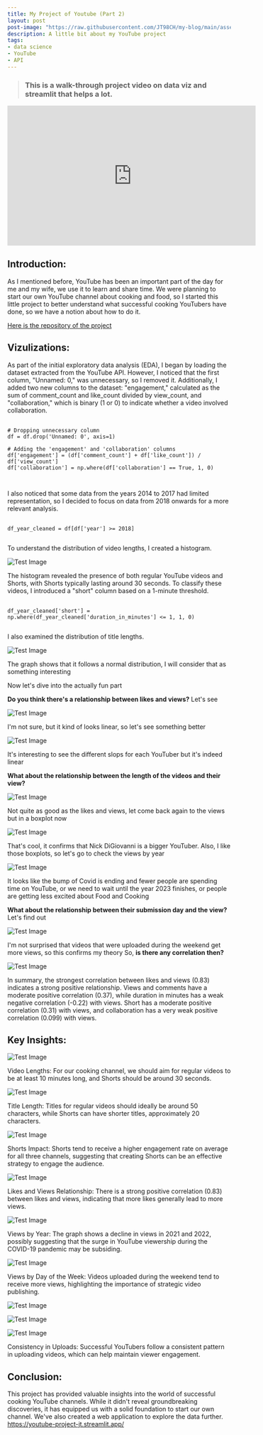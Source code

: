 ```yaml
---
title: My Project of Youtube (Part 2)
layout: post
post-image: "https://raw.githubusercontent.com/JT98CH/my-blog/main/assets/images/youtube-data-image.jpeg"
description: A little bit about my YouTube project
tags:
- data science
- YouTube
- API
---
```


> ### This is a walk-through project video on data viz and streamlit that helps a lot.
<iframe width="560" height="315" src="https://www.youtube-nocookie.com/embed/Sb0A9i6d320?si=mMZQdD7Z2DktUEl0" title="YouTube video player" frameborder="0" allow="accelerometer; autoplay; clipboard-write; encrypted-media; gyroscope; picture-in-picture; web-share" allowfullscreen></iframe>

## Introduction:

As I mentioned before, YouTube has been an important part of the day for me and my wife, we use it to learn and share time. We were planning to start our own YouTube channel about cooking and food, so I started this little project to better understand what successful cooking YouTubers have done, so we have a notion about how to do it. 

[Here is the repository of the project](https://github.com/JT98CH/PROJECT_YOUTUBE.git)

## Vizulizations:

As part of the initial exploratory data analysis (EDA), I began by loading the dataset extracted from the YouTube API. However, I noticed that the first column, "Unnamed: 0," was unnecessary, so I removed it. Additionally, I added two new columns to the dataset: "engagement," calculated as the sum of comment_count and like_count divided by view_count, and "collaboration," which is binary (1 or 0) to indicate whether a video involved collaboration.

<pre>
  <code>
# Dropping unnecessary column
df = df.drop('Unnamed: 0', axis=1)

# Adding the 'engagement' and 'collaboration' columns
df['engagement'] = (df['comment_count'] + df['like_count']) / df['view_count']
df['collaboration'] = np.where(df['collaboration'] == True, 1, 0)

  </code>
</pre>

I also noticed that some data from the years 2014 to 2017 had limited representation, so I decided to focus on data from 2018 onwards for a more relevant analysis.
<pre>
  <code>
df_year_cleaned = df[df['year'] >= 2018]
  </code>
</pre>

To understand the distribution of video lengths, I created a histogram.

![Test Image](https://raw.githubusercontent.com/JT98CH/my-blog/main/assets/images/hist.png)

The histogram revealed the presence of both regular YouTube videos and Shorts, with Shorts typically lasting around 30 seconds. To classify these videos, I introduced a "short" column based on a 1-minute threshold.

<pre>
  <code>
df_year_cleaned['short'] = np.where(df_year_cleaned['duration_in_minutes'] <= 1, 1, 0)
  </code>
</pre>

I also examined the distribution of title lengths.

![Test Image](https://raw.githubusercontent.com/JT98CH/my-blog/main/assets/images/hist2.png)

The graph shows that it follows a normal distribution, I will consider that as something interesting

Now let's dive into the actually fun part

<b>Do you think there's a relationship between likes and views?</b>
Let's see

![Test Image](https://raw.githubusercontent.com/JT98CH/my-blog/main/assets/images/scatter.png)

I'm not sure, but it kind of looks linear, so let's see something better

![Test Image](https://raw.githubusercontent.com/JT98CH/my-blog/main/assets/images/line.png)

It's interesting to see the different slops for each YouTuber but it's indeed linear

<b>What about the relationship between the length of the videos and their view?</b>

![Test Image](https://raw.githubusercontent.com/JT98CH/my-blog/main/assets/images/line2.png)

Not quite as good as the likes and views, let come back again to the views but in a boxplot now

![Test Image](https://raw.githubusercontent.com/JT98CH/my-blog/main/assets/images/boxplot.png)

That's cool, it confirms that Nick DiGiovanni is a bigger YouTuber. Also, I like those boxplots, so let's go to check the views by year

![Test Image](https://raw.githubusercontent.com/JT98CH/my-blog/main/assets/images/boxplot2.png)

It looks like the bump of Covid is ending and fewer people are spending time on YouTube, or we need to wait until the year 2023 finishes, or people are getting less excited about Food and Cooking

<b>What about the relationship between their submission day and the view?</b> Let's find out

![Test Image](https://raw.githubusercontent.com/JT98CH/my-blog/main/assets/images/boxplot3.png)

I'm not surprised that videos that were uploaded during the weekend get more views, so this confirms my theory
So, <b>is there any correlation then?</b>

![Test Image](https://raw.githubusercontent.com/JT98CH/my-blog/main/assets/images/output.png)

In summary, the strongest correlation between likes and views (0.83) indicates a strong positive relationship. Views and comments have a moderate positive correlation (0.37), while duration in minutes has a weak negative correlation (-0.22) with views. Short has a moderate positive correlation (0.31) with views, and collaboration has a very weak positive correlation (0.099) with views.

## Key Insights:

![Test Image](https://raw.githubusercontent.com/JT98CH/my-blog/main/assets/images/insight1.png)

Video Lengths: For our cooking channel, we should aim for regular videos to be at least 10 minutes long, and Shorts should be around 30 seconds.

![Test Image](https://raw.githubusercontent.com/JT98CH/my-blog/main/assets/images/insight2.png)

Title Length: Titles for regular videos should ideally be around 50 characters, while Shorts can have shorter titles, approximately 20 characters.

![Test Image](https://raw.githubusercontent.com/JT98CH/my-blog/main/assets/images/insight4.png)

Shorts Impact: Shorts tend to receive a higher engagement rate on average for all three channels, suggesting that creating Shorts can be an effective strategy to engage the audience.

![Test Image](https://raw.githubusercontent.com/JT98CH/my-blog/main/assets/images/insight5.png)

Likes and Views Relationship: There is a strong positive correlation (0.83) between likes and views, indicating that more likes generally lead to more views.

![Test Image](https://raw.githubusercontent.com/JT98CH/my-blog/main/assets/images/insight6.png)

Views by Year: The graph shows a decline in views in 2021 and 2022, possibly suggesting that the surge in YouTube viewership during the COVID-19 pandemic may be subsiding.

![Test Image](https://raw.githubusercontent.com/JT98CH/my-blog/main/assets/images/insight7.png)

Views by Day of the Week: Videos uploaded during the weekend tend to receive more views, highlighting the importance of strategic video publishing.

![Test Image](https://raw.githubusercontent.com/JT98CH/my-blog/main/assets/images/insight8-1.png)

![Test Image](https://raw.githubusercontent.com/JT98CH/my-blog/main/assets/images/insight8-2.png)

![Test Image](https://raw.githubusercontent.com/JT98CH/my-blog/main/assets/images/insight8-3.png)

Consistency in Uploads: Successful YouTubers follow a consistent pattern in uploading videos, which can help maintain viewer engagement.

## Conclusion:

This project has provided valuable insights into the world of successful cooking YouTube channels. While it didn't reveal groundbreaking discoveries, it has equipped us with a solid foundation to start our own channel. We've also created a web application to explore the data further. <https://youtube-project-jt.streamlit.app/>
